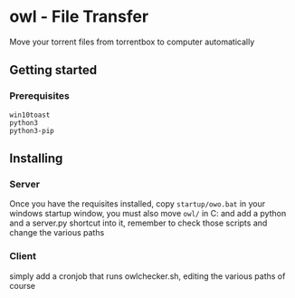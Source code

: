# owl - File Transfer

Move your torrent files from torrentbox to computer automatically

## Getting started

### Prerequisites

```
win10toast
python3
python3-pip
```

## Installing

### Server

Once you have the requisites installed, copy `startup/owo.bat` in your
windows startup window, you must also move `owl/` in C: and add a python and a server.py shortcut into it, remember to check those scripts and change the various paths

### Client

simply add a cronjob that runs owlchecker.sh, editing the various paths of course
